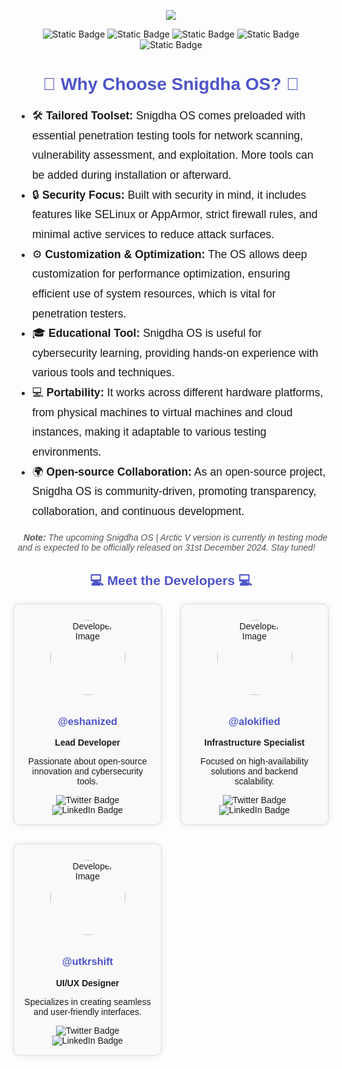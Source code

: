 <!-- Header Section -->
<p align="center">
  <img align="center" src="https://github.com/user-attachments/assets/01e5b94f-354d-4e9c-a894-af222d0b24cf">
</p>
<div align="center">
  <img alt="Static Badge" src="https://img.shields.io/badge/snigdha_os-based_on_archlinux-754ffe?style=for-the-badge&logo=archlinux&logoColor=92fe9d">
  <img alt="Static Badge" src="https://img.shields.io/badge/%40snigdhaos.org-on_bluesky-754ffe?style=for-the-badge&logo=bluesky&logoColor=92fe9d">
  <img alt="Static Badge" src="https://img.shields.io/badge/license-mit-754ffe?style=for-the-badge&logo=book&logoColor=92fe9d">
  <img alt="Static Badge" src="https://img.shields.io/badge/sponsored_by-tonmoy_infrastructure--%241000-%23754ffe?style=for-the-badge&logo=google%20pay&labelColor=%2328282b&color=%23754ffe">
  <img alt="Static Badge" src="https://img.shields.io/badge/sponsored_by-ixh_international_co.--%24962-%23754ffe?style=for-the-badge&logo=payoneer&labelColor=%2328282b&color=%23754ffe">
</div>

<h1 align="center" style="font-family: 'Droid Sans', sans-serif; color: #4e54c8;">🌟 Why Choose Snigdha OS? 🌟</h1>
<div align="center" style="font-family: 'Droid Sans', sans-serif; max-width: 800px; margin: auto;">
  <ul style="text-align: left; line-height: 1.8; font-size: 1.1rem;">
    <li>🛠️ <strong>Tailored Toolset:</strong> Snigdha OS comes preloaded with essential penetration testing tools for network scanning, vulnerability assessment, and exploitation. More tools can be added during installation or afterward.</li>
    <li>🔒 <strong>Security Focus:</strong> Built with security in mind, it includes features like SELinux or AppArmor, strict firewall rules, and minimal active services to reduce attack surfaces.</li>
    <li>⚙️ <strong>Customization & Optimization:</strong> The OS allows deep customization for performance optimization, ensuring efficient use of system resources, which is vital for penetration testers.</li>
    <li>🎓 <strong>Educational Tool:</strong> Snigdha OS is useful for cybersecurity learning, providing hands-on experience with various tools and techniques.</li>
    <li>💻 <strong>Portability:</strong> It works across different hardware platforms, from physical machines to virtual machines and cloud instances, making it adaptable to various testing environments.</li>
    <li>🌍 <strong>Open-source Collaboration:</strong> As an open-source project, Snigdha OS is community-driven, promoting transparency, collaboration, and continuous development.</li>
  </ul>
</div>

<p align="center" style="font-family: 'Droid Sans', sans-serif; font-style: italic; color: #555;">📝 <strong>Note:</strong> The upcoming Snigdha OS | Arctic V version is currently in testing mode and is expected to be officially released on 31st December 2024. Stay tuned! 🚀</p>

<!-- Developer Section -->
<h2 align="center" style="font-family: 'Droid Sans', sans-serif; color: #4e54c8;">💻 Meet the Developers 💻</h2>
<div align="center" style="display: grid; grid-template-columns: repeat(2, 1fr); gap: 30px; max-width: 800px; margin: auto;">
  <!-- Developer 1 -->
  <div style="font-family: 'Droid Sans', sans-serif; text-align: center; padding: 15px; border: 1px solid #ddd; border-radius: 10px; box-shadow: 0 0 10px rgba(0,0,0,0.1); background-color: #f9f9f9;">
    <img src="https://avatars.githubusercontent.com/u/148610067?v=4" alt="Developer Image" width="120" height="120" style="border-radius: 50%; margin: 10px;">
    <h3><a href="https://github.com/eshanized" target="_blank" style="color: #4e54c8; text-decoration: none;">@eshanized</a></h3>
    <p><strong>Lead Developer</strong></p>
    <p>Passionate about open-source innovation and cybersecurity tools.</p>
    <div style="margin-top: 10px;">
      <img src="https://img.shields.io/badge/Twitter-%231DA1F2?style=for-the-badge&logo=twitter&logoColor=white" alt="Twitter Badge">
      <img src="https://img.shields.io/badge/LinkedIn-%230077B5?style=for-the-badge&logo=linkedin&logoColor=white" alt="LinkedIn Badge">
    </div>
  </div>
  <!-- Developer 2 -->
  <div style="font-family: 'Droid Sans', sans-serif; text-align: center; padding: 15px; border: 1px solid #ddd; border-radius: 10px; box-shadow: 0 0 10px rgba(0,0,0,0.1); background-color: #f9f9f9;">
    <img src="https://private-avatars.githubusercontent.com/u/112468319?jwt=eyJhbGciOiJIUzI1NiIsInR5cCI6IkpXVCJ9.eyJpc3MiOiJnaXRodWIuY29tIiwiYXVkIjoicmF3LmdpdGh1YnVzZXJjb250ZW50LmNvbSIsImtleSI6ImtleTEiLCJleHAiOjE3MzQwOTAwMDAsIm5iZiI6MTczNDA4ODgwMCwicGF0aCI6Ii91LzExMjQ2ODMxOSJ9.1jOpnfkni-FAuKwBKSAdNwq_PNzm0DM33KBKIdE07TM&v=4/150" alt="Developer Image" width="120" height="120" style="border-radius: 50%; margin: 10px;">
    <h3><a href="https://github.com/alokified" target="_blank" style="color: #4e54c8; text-decoration: none;">@alokified</a></h3>
    <p><strong>Infrastructure Specialist</strong></p>
    <p>Focused on high-availability solutions and backend scalability.</p>
    <div style="margin-top: 10px;">
      <img src="https://img.shields.io/badge/Twitter-%231DA1F2?style=for-the-badge&logo=twitter&logoColor=white" alt="Twitter Badge">
      <img src="https://img.shields.io/badge/LinkedIn-%230077B5?style=for-the-badge&logo=linkedin&logoColor=white" alt="LinkedIn Badge">
    </div>
  </div>
  <!-- Developer 3 -->
  <div style="font-family: 'Droid Sans', sans-serif; text-align: center; padding: 15px; border: 1px solid #ddd; border-radius: 10px; box-shadow: 0 0 10px rgba(0,0,0,0.1); background-color: #f9f9f9;">
    <img src="https://private-avatars.githubusercontent.com/u/120082490?jwt=eyJhbGciOiJIUzI1NiIsInR5cCI6IkpXVCJ9.eyJpc3MiOiJnaXRodWIuY29tIiwiYXVkIjoicmF3LmdpdGh1YnVzZXJjb250ZW50LmNvbSIsImtleSI6ImtleTEiLCJleHAiOjE3MzQwODk1ODAsIm5iZiI6MTczNDA4ODM4MCwicGF0aCI6Ii91LzEyMDA4MjQ5MCJ9.-8LhE0QgugIFmqsT5WoMEYBZL2NXaXgDGHZFD4V0zR8&v=4/150" alt="Developer Image" width="120" height="120" style="border-radius: 50%; margin: 10px;">
    <h3><a href="https://github.com/utkrshift" target="_blank" style="color: #4e54c8; text-decoration: none;">@utkrshift</a></h3>
    <p><strong>UI/UX Designer</strong></p>
    <p>Specializes in creating seamless and user-friendly interfaces.</p>
    <div style="margin-top: 10px;">
      <img src="https://img.shields.io/badge/Twitter-%231DA1F2?style=for-the-badge&logo=twitter&logoColor=white" alt="Twitter Badge">
      <img src="https://img.shields.io/badge/LinkedIn-%230077B5?style=for-the-badge&logo=linkedin&logoColor=white" alt="LinkedIn Badge">
    </div>
  </div>
</div>
